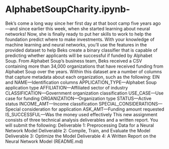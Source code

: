 # AlphabetSoupCharity.ipynb-
Bek’s come a long way since her first day at that boot camp five years ago—and since earlier this week, when she started learning about neural networks! Now, she is finally ready to put her skills to work to help the foundation predict where to make investments. With your knowledge of machine learning and neural networks, you’ll use the features in the provided dataset to help Beks create a binary classifier that is capable of predicting whether applicants will be successful if funded by Alphabet Soup. From Alphabet Soup’s business team, Beks received a CSV containing more than 34,000 organizations that have received funding from Alphabet Soup over the years. Within this dataset are a number of columns that capture metadata about each organization, such as the following: EIN and NAME—Identification columns APPLICATION_TYPE—Alphabet Soup application type AFFILIATION—Affiliated sector of industry CLASSIFICATION—Government organization classification USE_CASE—Use case for funding ORGANIZATION—Organization type STATUS—Active status INCOME_AMT—Income classification SPECIAL_CONSIDERATIONS—Special consideration for application ASK_AMT—Funding amount requested IS_SUCCESSFUL—Was the money used effectively This new assignment consists of three technical analysis deliverables and a written report. You will submit the following: Deliverable 1: Preprocessing Data for a Neural Network Model Deliverable 2: Compile, Train, and Evaluate the Model Deliverable 3: Optimize the Model Deliverable 4: A Written Report on the Neural Network Model (README.md)

